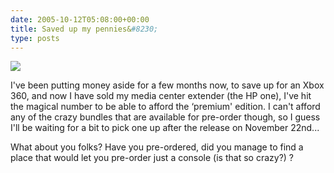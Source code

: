 ```yaml
---
date: 2005-10-12T05:08:00+00:00
title: Saved up my pennies&#8230;
type: posts
---
```

![](http://www.xbox.com/NR/rdonlyres/4CDF4F45-8710-45DE-B40E-FC016CD2EF3D/0/logoxbox360.jpg)
  
I've been putting money aside for a few months now, to save up for an Xbox 360, and now I have sold my media center extender (the HP one), I've hit the magical number to be able to afford the &#8216;premium' edition. I can't afford any of the crazy bundles that are available for pre-order though, so I guess I'll be waiting for a bit to pick one up after the release on November 22nd...

What about you folks? Have you pre-ordered, did you manage to find a place that would let you pre-order just a console (is that so crazy?) ?
